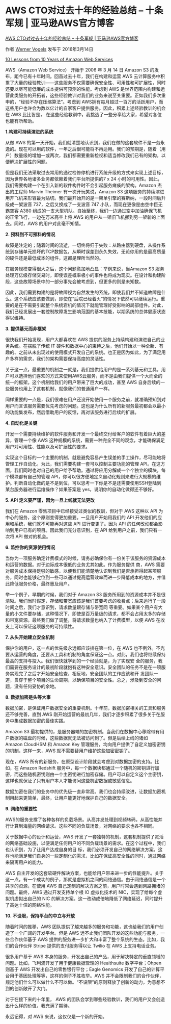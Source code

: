 # AWS CTO对过去十年的经验总结 – 十条军规 | 亚马逊AWS官方博客
[AWS CTO对过去十年的经验总结 – 十条军规 | 亚马逊AWS官方博客](https://aws.amazon.com/cn/blogs/china/10-lessons-from-10-years-of-aws/?utm_source=pocket_shared) 

 作者 [Werner Vogels](https://www.infoq.com/cn/author/Werner-Vogels) 发布于 2016年3月14日

[10 Lessons from 10 Years of Amazon Web Services](http://www.allthingsdistributed.com/2016/03/10-lessons-from-10-years-of-aws.html)

AWS（Amazon Web Service） 开始于 2006 年 3 月 14 日 Amazon S3 的发布，距今已有十年时间。回首过去十年，我们在构建和运营 AWS 云计算服务中积累了大量的经验教训——这些服务不仅需要确保安全性、可用性和可扩展性，同时还要以尽可能低廉的成本提供可预测的性能。考虑到 AWS 是世界范围内构建和运营此类服务的开拓者，这些经验教训对我们的业务来说至关重要。正如我们多次重申的，“经验不存在压缩算法”。考虑到 AWS拥有每月超过一百万的活跃用户，而这些用户也许会为数以亿计的自家客户提供服务。因此，积累上述经验教训的机会在 AWS 比比皆是， 在这些经验教训中，我挑选了一些分享给大家，希望对各位也能有所帮助。

**1.构建可持续演进的系统**

从做 AWS 的第一天开始，我们就清楚地认识到，我们在做的这套软件不是一劳永逸的。现在可以用的软件，一年之后很可能将不再适用。我们的预期是，随着（用户）数量级的增加一或两次，我们都需要重新检视和适当修改我们已有的架构，以便解决扩展性的问题。

但是我们无法采取过去常用的通过检修停机进行系统升级的方式来实现上述目标，因为世界各地诸多业务都依赖着我们平台所提供的7 x 24 小时的可用性。因此，我们需要构建一个在引入新的软件构件时不会引起服务瘫痪的架构。Amazon 杰出的工程师 Marvin Theimer 有一次开玩笑说，Amazon S3 这项服务的持续演进用开飞机来形容最为贴切。我们最开始开的是一架单引擎的赛斯纳，一段时间后升级成一架波音 737，之后又换成了一支波音 747 小队，而现在更像是由空中巨无霸空客 A380 组成的一支大型机队。自始至终，我们一边通过空中加油确保飞机的正常飞行，一边在万米高空上将 AWS 的用户从一架旧飞机挪到另一架新的上面去。同时，AWS 的用户对此毫不知情。

**2\. 预料到不可预料的情况**

故障是注定的；随着时间的流逝，一切终将归于失败：从路由器到硬盘，从操作系统到存储单元损坏的TCP数据包，从瞬时误差到永久失效，无论你用的是最高质量的硬件还是最低成本的组件，这都是理所当然的。

在服务规模变得很大之后，这个问题愈加地凸显：举例来说，当Amazon S3 服务处理万亿级存储交易时，即使误差概率极小的事件也将成为现实。在设计和构建阶段，这些故障场景中的一部分事先会被考虑到，但更多的则是未知数。

因此，我们需要构建的是将故障视为自然发生的系统，即使我们并不知道故障是什么。这个系统应该要做到，即使在“后院已经着火”的情况下依然可以继续运行。重要的是在不需要引起整个系统宕机的情况下就能管理好受影响的局部组件。对此，我们已经发展出一套控制故障发生影响范围的基本技能，以期系统的总体健康状态得以维持。

**3\. 提供基元而非框架**

很快我们开始发现，用户大都喜欢在 AWS 提供的服务上持续构建和演进自己的业务系统。在摆脱了传统 IT 硬件和数据中心的束缚之后，他们开始以一种全新、有趣的、之前从未出现过的使用模式开发自己的系统。也正是因为如此，为了满足用户多样的需求，我们的架构需要保持高度的灵活性。

关于这一点，最重要的机制之一就是，我们提供给用户的是一系列基元和工具，用户可以选择他们喜欢的方式来使用AWS云服务，而不是由我们提供一个大而全的统一的框架。这个机制给我们的用户带来了巨大的成功，甚至 AWS 自身后续的一些服务也用上了这套机制，就像我们的普通用户一样。

同样重要的一点是，我们很难在用户还没开始使用一个服务之前，就准确预知到对用户而言该服务需要优先考虑的问题。这也是为什么所有的新服务最初都会以最小的功能集发布，然后借助用户的反馈，再对该服务进行后续的扩展。

**4\. 自动化是关键**

开发一个需要持续维护的软件服务和开发一个最终交付给客户的软件有着巨大的差异，管理一个像 AWS 这种规模的系统，需要一种完全不同的观念，才能确保满足用户对可用性、性能以及可扩展性的要求。

实现这个目标的一个主要的机制，就是避免容易产生误差的手工操作，尽可能地将管理工作自动化。为此，我们需要构建一套可以控制主要功能的管理 API。在这方面，我们同时也对自己的用户给予帮助。通过将应用分解成一个个独立的模块，每个模块都有自己的管理 API，你可以很方便地定义自动化规则来进行大规模的维护。判断自动化做的是不是到位，可以思考一下你是不是还需要使用SSH登陆到某台服务器进行运维操作？如果答案是 yes，说明你的自动化做得还不够好。

**5\. API 定义要严谨，因为一旦上线就无法更改**

我们在 Amazon 零售项目中已经接受过类似的教训，但对于 AWS 这种以 API 为中心的服务，这个原则变得更加重要。一旦用户开始用我们的 API 开发他们的应用和系统，我们就不可能再对这些 API 进行变更了。因为 API 的任何改动都会影响到用户已有的项目。因此我们充分意识到，在 API 给到用户之前，我们只有一次将 API 做对的机会。

**6\. 监控你的资源使用情况**

当你为一项服务确定计费模式的时候，请务必确保你有一份关于该服务的资源成本和运营的数据。对于边际成本很低的业务尤其如此。作为服务提供 商，AWS 需要对服务成本保持足够的敏感，以便我们能清楚地认识到我们是否承担得起某项服务，同时也能够定位到一些可以通过提高运营效率而进一步降低成本的地方，并借此降低服务价格，最终惠及用户。

举一个例子，早期的时候，我们对于 Amazon S3 服务所用到的资源成本并不是很清晰。我们当时假定，存储和带宽应该是我们首要考虑的收费点；后来运行了一段时间之后，我们才意识到，请求数量跟存储与带宽同 等重要。如果某个用户有大量的小文件要存储，这种情况下，即使是百万量级的请求，都不会占用太多的存储和带宽资源。最终我们做了调整，将请求数量也纳入了计费模型，以便 AWS 在收支上可以保证这项服务的可持续性。

**7\. 从头开始建立安全机制**

保护你的用户，这一点的优先级永远都应该排在第一位，在 AWS 也不例外。不光要从运营的角度，还要从工具和机制的角度保证这一点。对此，我们也将继续保持最高的支持与投入。我们很快就学到的一个经验就是，为了实现安 全的服务，我们需要在服务设计的最初阶段就抱有这种安全意识。安全团队的任务不是在一项服务实现完了之后才开始安全检查，相反地，安全团队的工作应该和开 发团队一道，贯穿于整个项目的生命周期，以确保项目的安全性。总之，涉及到安全的问题，没有任何妥协的余地。

**8\. 数据加密是头等大事**

数据加密，是保证用户数据安全的重要机制。十年前，数据加密相关的工具和服务还不够完善，直到 AWS 刚开始运营的最初几年，我们才逐步积累了很多关于在服务中集成数据加密的最佳实践。

Amazon S3 最初提供的，是服务器端的加密机制。当我们在数据中心移除带有用户数据的磁盘的时候，这些数据就无法被访问到了。但是后续上线的诸如 Amazon CloudHSM 和 Amazon Key 管理服务，均向用户提供了自定义加密密钥的机制，这样一来，AWS 就不需要替用户维护这些加密密钥了。

现在，AWS 所有的新服务，在原型设计阶段就会考虑到对数据加密的支持。比如，在 Amazon Redshift 服务中，每一个数据块都通过一个随机的密钥进行加密，而这些随机密钥则由一个主密钥进行加密存储。用户可以自定义这个主密钥，这样也就保证了只有用户本人才能访问这些机密数据或敏感信息。

数据加密在我们的业务中的优先级一直非常高。我们也会持续改进，让数据加密机制用起来更简单，最终，让用户能更好地保护自己的数据安全。

**9\. 网络的重要性**

AWS的服务支撑了各种各样的负载场景。从高并发处理到视频转码，从高性能并行计算到海量的网络请求。这些不同的负载场景，对网络的要求也各不相同。

关于数据中心的设计和运营，AWS 开发了一套独特的机制，这套机制提供了灵活的网络基础设施，以便满足任何用户的不同负载场景的需求。在这个过程中，我们也认识到，为了让用户达成自身的目 标，我们必须开发自己的网络解决方案。这样也能满足我们自身的一些定制化的需求，比如在保证高安全性的同时，通过网络来隔离用户的能力。

AWS 自主开发的这套软硬件解决方案，也能给用户带来进一步的性能提升。关于这一点，有一个成功的例子，那就是虚拟机之间的网络通信。由于网络通信是一个共享的资源，在使用 AWS 自己定制的解决方案之前，用户时常会遇到网路拥堵的问题。最终，AWS 通过开发支持单个根 IO 虚拟化技术的 NIC，实现了给每个虚拟机虚拟出自己的 NIC 的解决方案。这一改动成倍地降低了网络延迟，同时提升了高达十倍的网络性能。

**10\. 不设限，保持平台的中立与开放**

随着时间的推移，AWS 团队提供了越来越多的服务和功能，这也给我们的用户创造了一个广阔的开发平台。但是 AWS 远不止我们团队开发的这些功能与服务，一些合作伙伴基于 AWS 提供的服务进一步扩大和丰富了整个系统的生态。比如，我们的合作伙伴 Stripe 提供的支付服务得以让 Twilio 在 AWS 上支持电话业务。

很多用户基于 AWS 本身的服务，开发出自己的产品，用于解决特定的垂直领域的问题。比如，飞利浦开发了用于健康数据管理的 Healthsuite 数字平台；Ohpen 则基于 AWS 开发出自己的零售银行平台；Eagle Genomics 开发了自己的计算平台用于基因处理等等，这样的例子不胜枚举。AWS 并不会限制我们的合作伙伴，规定他们什么可以做什么不可以做。“不设限”的原则释放了创新的动力，为意想不到的创新敞开了大门。

对于在接下来的十年里， AWS 的团队会学到哪些经验教训，我们的用户又会创造出什么样的价值，我充满了期待。

永远记得，对 AWS 来说，这仅仅是一个新的开始。